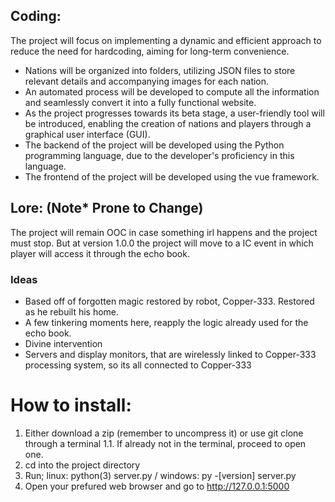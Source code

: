 ## Coding:
The project will focus on implementing a dynamic and efficient approach to reduce the need for hardcoding, aiming for long-term convenience.
 - Nations will be organized into folders, utilizing JSON files to store relevant details and accompanying images for each nation.
 - An automated process will be developed to compute all the information and seamlessly convert it into a fully functional website.
 - As the project progresses towards its beta stage, a user-friendly tool will be introduced, enabling the creation of nations and players through a graphical user interface (GUI).
 - The backend of the project will be developed using the Python programming language, due to the developer's proficiency in this language.
 - The frontend of the project will be developed using the vue framework.

## Lore: (Note* Prone to Change)
The project will remain OOC in case something irl happens and the project must stop. But at version 1.0.0 the project will move to a IC event in which player will access it through the echo book.

### Ideas
 - Based off of forgotten magic restored by robot, Copper-333. Restored as he rebuilt his home.
 - A few tinkering moments here, reapply the logic already used for the echo book.
 - Divine intervention
 - Servers and display monitors, that are wirelessly linked to Copper-333 processing system, so its all connected to Copper-333

# How to install:
1. Either download a zip (remember to uncompress it) or use git clone through a terminal
1.1. If already not in the terminal, proceed to open one.
3. cd into the project directory
4. Run; linux: python(3) server.py / windows: py -[version] server.py
5. Open your prefured web browser and go to http://127.0.0.1:5000